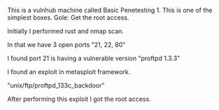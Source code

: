 
This is a vulnhub machine called Basic Penetesting 1. This is one of the simplest boxes. 
Gole: Get the root access.

Initially I performed rust and nmap scan.

In that we have 3 open ports "21, 22, 80"

I found port 21 is having a vulnerable version "proftpd 1.3.3"

I found an exploit in metasploit framework.

"unix/ftp/proftpd_133c_backdoor"

After performing this exploit I got the root access.